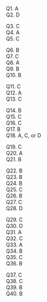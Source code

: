 <!-- API Server -->
Q1. A  
Q2. D     
<!-- Async -->
Q3. C   
Q4. A  
Q5. C   
<!-- Express.js -->
Q6. B   
Q7. C   
Q8. A  
Q9. B   
Q10. B   
<!-- JS -->
Q11. C   
Q12. A  
Q13. C   
<!-- JSON and Arrays -->
Q14. B   
Q15. C   
Q16. C   
Q17. B   
Q18. A, C, or D   
<!-- JWT -->
Q19. C   
Q20. A  
Q21. B   
<!-- MongoDB -->
Q22. B   
Q23. B   
Q24. B   
Q25. C   
Q26. B   
Q27. C   
Q28. D   
<!-- Mongoose -->
Q29. C   
Q30. D   
Q31. A  
Q32. C   
Q33. A  
Q34. B   
Q35. C   
Q36. B   
<!-- React -->
Q37. C   
Q38. C   
Q39. B   
Q40. B   

